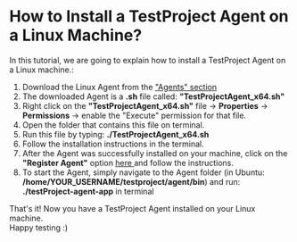 # How to Install a TestProject Agent on a Linux Machine?

In this tutorial, we are going to explain how to install a TestProject Agent on a Linux machine.:

1. Download the Linux Agent from the ["Agents" section](https://app.testproject.io/#/agents)
2. The downloaded Agent is a **.sh** file called: **"TestProjectAgent\_x64.sh"**
3. Right click on the **"TestProjectAgent\_x64.sh"** file -> **Properties** -> **Permissions** -> enable the "Execute" permission for that file.
4. Open the folder that contains this file on terminal.
5. Run this file by typing: **./TestProjectAgent\_x64.sh**
6. Follow the installation instructions in the terminal.
7. After the Agent was successfully installed on your machine, click on the **"Register Agent"** option [here ](https://app.testproject.io/#/agents)and follow the instructions.
8. To start the Agent, simply navigate to the Agent folder (in Ubuntu: **/home/YOUR\_USERNAME/testproject/agent/bin**) and run: **./testProject-agent-app** in terminal

That's it! Now you have a TestProject Agent installed on your Linux machine.\
Happy testing :)
